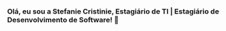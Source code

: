 ### Olá, eu sou a Stefanie Cristinie, Estagiário de TI | Estagiário de Desenvolvimento de Software! 👋
<div>
<a href="https://github.com/stefaniecristinie">
<img height="180cm" scr="htpps:github-readme.stats.vercel.app/api/top-langs/?username=stefaniecristinie&layout=compact&langs_count=16&theme-dracula"/>
</div>
